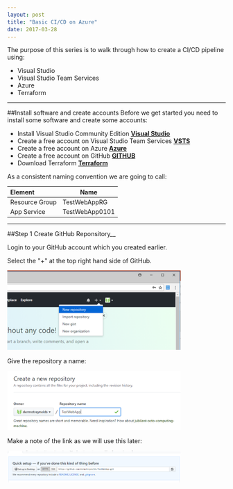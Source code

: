 ```yaml
---
layout: post
title: "Basic CI/CD on Azure"
date: 2017-03-28
---
```


The purpose of this series is to walk through how to create a CI/CD pipeline using:
- Visual Studio
- Visual Studio Team Services
- Azure
- Terraform

---
##Install software and create accounts
Before we get started you need to install some software and create some accounts:
- Install Visual Studio Community Edition
 __[Visual Studio](https://visualstudio.microsoft.com/vs/community/)__
- Create a free account on Visual Studio Team Services
 __[VSTS](https://visualstudio.microsoft.com/team-services/)__
- Create a free account on Azure 
 __[Azure](https://azure.microsoft.com/en-us/)__
- Create a free account on GitHub
 __[GITHUB](https://github.com/)__
- Download Terraform
 __[Terraform](https://www.terraform.io/downloads.html)__

As a consistent naming convention we are going to call:

| Element | Name |
| :------ | ----------- |
| Resource Group   |TestWebAppRG |
| App Service   |TestWebApp0101 |



---

##Step 1 Create GitHub Reponsitory__

Login to your GitHub account which you created earlier.

Select the "+" at the top right hand side of GitHub.

<img src="/images/Create-GitHub-Repo-01-01.png" alt="drawing" width="400px"/>

Give the repository a name:

<img src="/images/Create-GitHub-Repo-02-01.png" alt="drawing" width="400px"/>

Make a note of the link as we will use this later:

<img src="/images/Create-GitHub-Repo-03-01.png" alt="drawing" width="400px"/>



